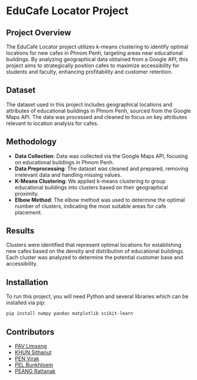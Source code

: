# EduCafe Locator Project

## Project Overview
The EduCafe Locator project utilizes k-means clustering to identify optimal locations for new cafes in Phnom Penh, targeting areas near educational buildings. By analyzing geographical data obtained from a Google API, this project aims to strategically position cafes to maximize accessibility for students and faculty, enhancing profitability and customer retention.

## Dataset
The dataset used in this project includes geographical locations and attributes of educational buildings in Phnom Penh, sourced from the Google Maps API. The data was processed and cleaned to focus on key attributes relevant to location analysis for cafes.

## Methodology
- **Data Collection**: Data was collected via the Google Maps API, focusing on educational buildings in Phnom Penh.
- **Data Preprocessing**: The dataset was cleaned and prepared, removing irrelevant data and handling missing values.
- **K-Means Clustering**: We applied k-means clustering to group educational buildings into clusters based on their geographical proximity.
- **Elbow Method**: The elbow method was used to determine the optimal number of clusters, indicating the most suitable areas for cafe placement.

## Results
Clusters were identified that represent optimal locations for establishing new cafes based on the density and distribution of educational buildings. Each cluster was analyzed to determine the potential customer base and accessibility.

## Installation
To run this project, you will need Python and several libraries which can be installed via pip:
```bash
pip install numpy pandas matplotlib scikit-learn
```

## Contributors
- [PAV Limseng](https://github.com/PLSeng)
- [KHUN Sithanut](https://github.com/Sithanut-Khun)
- [PEN Virak](https://github.com/PenVirak)
- [PEL Bunkhloem](https://github.com/Thecodingsamurai)
- [PEANG Rattanak](https://github.com/Peang-Rattanak)

